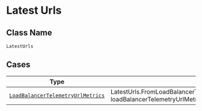 
# Latest Urls

## Class Name

`LatestUrls`

## Cases

| Type | Factory Method |
|  --- | --- |
| [`LoadBalancerTelemetryUrlMetrics`](../../../doc/models/load-balancer-telemetry-url-metrics.md) | LatestUrls.FromLoadBalancerTelemetryUrlMetrics(LoadBalancerTelemetryUrlMetrics loadBalancerTelemetryUrlMetrics) |

